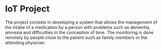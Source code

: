 # IoT Project
The project consists in developing a system that allows the management of the intake of a medication by a person with problems such as dementia, amnesia and difficulties in the conception of time. The monitoring is done remotely by people close to the patient such as family members or the attending physician. 

